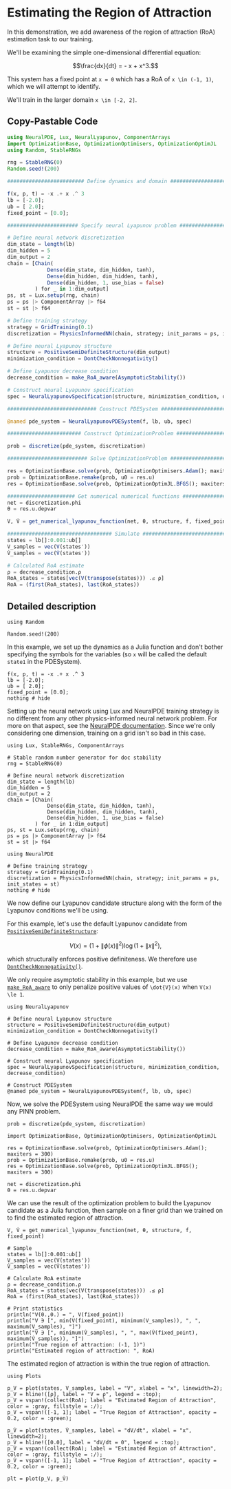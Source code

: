 # Estimating the Region of Attraction

In this demonstration, we add awareness of the region of attraction (RoA) estimation task to our training.

We'll be examining the simple one-dimensional differential equation:
```math
\frac{dx}{dt} = - x + x^3.
```
This system has a fixed point at ``x = 0`` which has a RoA of ``x \in (-1, 1)``, which we will attempt to identify.

We'll train in the larger domain ``x \in [-2, 2]``.

## Copy-Pastable Code

```julia
using NeuralPDE, Lux, NeuralLyapunov, ComponentArrays
import OptimizationBase, OptimizationOptimisers, OptimizationOptimJL
using Random, StableRNGs

rng = StableRNG(0)
Random.seed!(200)

######################### Define dynamics and domain ##########################

f(x, p, t) = -x .+ x .^ 3
lb = [-2.0];
ub = [ 2.0];
fixed_point = [0.0];

####################### Specify neural Lyapunov problem #######################

# Define neural network discretization
dim_state = length(lb)
dim_hidden = 5
dim_output = 2
chain = [Chain(
             Dense(dim_state, dim_hidden, tanh),
             Dense(dim_hidden, dim_hidden, tanh),
             Dense(dim_hidden, 1, use_bias = false)
         ) for _ in 1:dim_output]
ps, st = Lux.setup(rng, chain)
ps = ps |> ComponentArray |> f64
st = st |> f64

# Define training strategy
strategy = GridTraining(0.1)
discretization = PhysicsInformedNN(chain, strategy; init_params = ps, init_states = st)

# Define neural Lyapunov structure
structure = PositiveSemiDefiniteStructure(dim_output)
minimization_condition = DontCheckNonnegativity()

# Define Lyapunov decrease condition
decrease_condition = make_RoA_aware(AsymptoticStability())

# Construct neural Lyapunov specification
spec = NeuralLyapunovSpecification(structure, minimization_condition, decrease_condition)

############################# Construct PDESystem #############################

@named pde_system = NeuralLyapunovPDESystem(f, lb, ub, spec)

######################## Construct OptimizationProblem ########################

prob = discretize(pde_system, discretization)

########################## Solve OptimizationProblem ##########################

res = OptimizationBase.solve(prob, OptimizationOptimisers.Adam(); maxiters = 300)
prob = OptimizationBase.remake(prob, u0 = res.u)
res = OptimizationBase.solve(prob, OptimizationOptimJL.BFGS(); maxiters = 300)

###################### Get numerical numerical functions ######################
net = discretization.phi
θ = res.u.depvar

V, V̇ = get_numerical_lyapunov_function(net, θ, structure, f, fixed_point)

################################## Simulate ###################################
states = lb[]:0.001:ub[]
V_samples = vec(V(states'))
V̇_samples = vec(V̇(states'))

# Calculated RoA estimate
ρ = decrease_condition.ρ
RoA_states = states[vec(V(transpose(states))) .≤ ρ]
RoA = (first(RoA_states), last(RoA_states))
```

## Detailed description

```@setup RoA
using Random

Random.seed!(200)
```

In this example, we set up the dynamics as a Julia function and don't bother specifying the symbols for the variables (so ``x`` will be called the default `state1` in the PDESystem).

```@example RoA
f(x, p, t) = -x .+ x .^ 3
lb = [-2.0];
ub = [ 2.0];
fixed_point = [0.0];
nothing # hide
```

Setting up the neural network using Lux and NeuralPDE training strategy is no different from any other physics-informed neural network problem.
For more on that aspect, see the [NeuralPDE documentation](https://docs.sciml.ai/NeuralPDE/stable/).
Since we're only considering one dimension, training on a grid isn't so bad in this case.

```@example RoA
using Lux, StableRNGs, ComponentArrays

# Stable random number generator for doc stability
rng = StableRNG(0)

# Define neural network discretization
dim_state = length(lb)
dim_hidden = 5
dim_output = 2
chain = [Chain(
             Dense(dim_state, dim_hidden, tanh),
             Dense(dim_hidden, dim_hidden, tanh),
             Dense(dim_hidden, 1, use_bias = false)
         ) for _ in 1:dim_output]
ps, st = Lux.setup(rng, chain)
ps = ps |> ComponentArray |> f64
st = st |> f64
```

```@example RoA
using NeuralPDE

# Define training strategy
strategy = GridTraining(0.1)
discretization = PhysicsInformedNN(chain, strategy; init_params = ps, init_states = st)
nothing # hide
```

We now define our Lyapunov candidate structure along with the form of the Lyapunov conditions we'll be using.

For this example, let's use the default Lyapunov candidate from [`PositiveSemiDefiniteStructure`](@ref):
```math
V(x) = \left( 1 + \lVert \phi(x) \rVert^2 \right) \log \left( 1 + \lVert x \rVert^2 \right),
```
which structurally enforces positive definiteness.
We therefore use [`DontCheckNonnegativity()`](@ref).

We only require asymptotic stability in this example, but we use [`make_RoA_aware`](@ref) to only penalize positive values of ``\dot{V}(x)`` when ``V(x) \le 1``.

```@example RoA
using NeuralLyapunov

# Define neural Lyapunov structure
structure = PositiveSemiDefiniteStructure(dim_output)
minimization_condition = DontCheckNonnegativity()

# Define Lyapunov decrease condition
decrease_condition = make_RoA_aware(AsymptoticStability())

# Construct neural Lyapunov specification
spec = NeuralLyapunovSpecification(structure, minimization_condition, decrease_condition)

# Construct PDESystem 
@named pde_system = NeuralLyapunovPDESystem(f, lb, ub, spec)
```

Now, we solve the PDESystem using NeuralPDE the same way we would any PINN problem.

```@example RoA
prob = discretize(pde_system, discretization)

import OptimizationBase, OptimizationOptimisers, OptimizationOptimJL

res = OptimizationBase.solve(prob, OptimizationOptimisers.Adam(); maxiters = 300)
prob = OptimizationBase.remake(prob, u0 = res.u)
res = OptimizationBase.solve(prob, OptimizationOptimJL.BFGS(); maxiters = 300)

net = discretization.phi
θ = res.u.depvar
```

We can use the result of the optimization problem to build the Lyapunov candidate as a Julia function, then sample on a finer grid than we trained on to find the estimated region of attraction.

```@example RoA
V, V̇ = get_numerical_lyapunov_function(net, θ, structure, f, fixed_point)

# Sample
states = lb[]:0.001:ub[]
V_samples = vec(V(states'))
V̇_samples = vec(V̇(states'))

# Calculate RoA estimate
ρ = decrease_condition.ρ
RoA_states = states[vec(V(transpose(states))) .≤ ρ]
RoA = (first(RoA_states), last(RoA_states))

# Print statistics
println("V(0.,0.) = ", V(fixed_point))
println("V ∋ [", min(V(fixed_point), minimum(V_samples)), ", ", maximum(V_samples), "]")
println("V̇ ∋ [", minimum(V̇_samples), ", ", max(V̇(fixed_point), maximum(V̇_samples)), "]")
println("True region of attraction: (-1, 1)")
println("Estimated region of attraction: ", RoA)
```

The estimated region of attraction is within the true region of attraction.

```@example RoA
using Plots

p_V = plot(states, V_samples, label = "V", xlabel = "x", linewidth=2);
p_V = hline!([ρ], label = "V = ρ", legend = :top);
p_V = vspan!(collect(RoA); label = "Estimated Region of Attraction", color = :gray, fillstyle = :/);
p_V = vspan!([-1, 1]; label = "True Region of Attraction", opacity = 0.2, color = :green);

p_V̇ = plot(states, V̇_samples, label = "dV/dt", xlabel = "x", linewidth=2);
p_V̇ = hline!([0.0], label = "dV/dt = 0", legend = :top);
p_V̇ = vspan!(collect(RoA); label = "Estimated Region of Attraction", color = :gray, fillstyle = :/);
p_V̇ = vspan!([-1, 1]; label = "True Region of Attraction", opacity = 0.2, color = :green);

plt = plot(p_V, p_V̇)
```